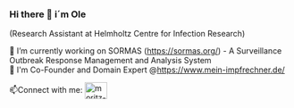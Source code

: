 ### Hi there 👋 i´m Ole
(Research Assistant at Helmholtz Centre for Infection Research)

🔭 I’m currently working on SORMAS (https://sormas.org/) - A Surveillance Outbreak Response Management and Analysis System  
🌱 I'm Co-Founder and Domain Expert @https://www.mein-impfrechner.de/

📫Connect with me:
<a href="https://www.linkedin.com/in/olewienke/" target="blank"><img align="center" src="https://raw.githubusercontent.com/rahuldkjain/github-profile-readme-generator/master/src/images/icons/Social/linked-in-alt.svg" alt="moritz-blum-7067061b3" height="30" width="40" /></a>  
